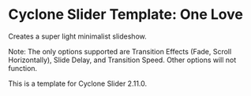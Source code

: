 # Cyclone Slider Template: One Love
Creates a super light minimalist slideshow.

Note: The only options supported are Transition Effects (Fade, Scroll Horizontally), Slide Delay, and Transition Speed. Other options will not function.

This is a template for Cyclone Slider 2.11.0.
